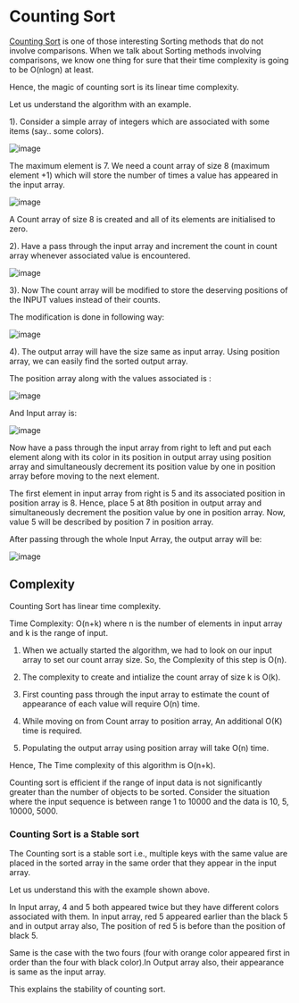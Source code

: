 # Counting Sort

[Counting Sort](https://en.wikipedia.org/wiki/Counting_sort) is one of those interesting Sorting methods that do not involve
comparisons.
When we talk about Sorting methods involving comparisons, we know one thing for sure that their time complexity is going to be
O(nlogn) at least.

Hence, the magic of counting sort is its linear time complexity.

 Let us understand the algorithm with an example.
 
 1). Consider a simple array of integers which are associated with some items (say.. some colors).

   ![image](https://lh3.googleusercontent.com/-UOjPbN6P2Tw/V2w2jaLmMzI/AAAAAAAAU_o/HDCLJMWbn-A4zLFu_1OSnaJt4xN0PVUJgCCo/s437/input%2Barray.png)
  
   The maximum element is 7. We need a count array of size 8 (maximum element +1) which will store the number of times a value has appeared in the input array.
  
   ![image](https://lh3.googleusercontent.com/-esQ7hwWVmfM/V2w2hvQGHPI/AAAAAAAAU_g/DLwJ6zFbphUsb2TCLd6kgHlYQWKoftATQCCo/s458/count_initialisation.png)

   A Count array of size 8 is created and all of its elements are initialised to zero.

 2). Have a pass through the input array and increment the count in count array whenever associated value is encountered.

   ![image](https://lh3.googleusercontent.com/-HlwxGsBT5yU/V2w2f6YlBvI/AAAAAAAAU_Y/lB7SQSfMv3QOIoYutdM-fqLhd8_p2df6ACCo/s452/count.png)
  
 3). Now The count array will be modified to store the deserving positions of the INPUT values instead of their counts.

   The modification is done in following way:

   ![image](https://lh3.googleusercontent.com/-Nm22Ktsql5A/V2w2d0CDEeI/AAAAAAAAU_M/CeQ68a8AoZ0ZNVmGC_AGGER4QOqtri76gCCo/s450/position.png)

 4). The output array will have the size same as input array. Using position array, we can easily find the sorted output array.

   The position array along with the values associated is :

   ![image](https://lh3.googleusercontent.com/-FQIzOuPH_VI/V2w2bcZQe-I/AAAAAAAAVAA/jWJ9uXNSX50V16NI1anbGinB8UjpR55IgCCo/s460/positionvalues.png)

   And Input array is:

   ![image](https://lh3.googleusercontent.com/-UOjPbN6P2Tw/V2w2jaLmMzI/AAAAAAAAU_o/HDCLJMWbn-A4zLFu_1OSnaJt4xN0PVUJgCCo/s437/input%2Barray.png)

   Now have a pass through the input array from right to left and put each element along with its color in its position in output array using position array and simultaneously decrement its position value by one in position array before moving to the next element.

   The first element in input array from right is 5 and its associated position in position array is 8. Hence, place 5 at 8th position in output array and simultaneously decrement the position value by one in position array. Now, value 5 will be described by position 7 in position array.

   After passing through the whole Input Array, the output array will be:

   ![image](https://lh3.googleusercontent.com/-U67cnzyJV-M/V2w2Y5Nt0QI/AAAAAAAAVAA/vk1J2kPNFU8rYoar9mKBjuCOZYWvqhgLgCCo/s500/output_array.png)

## Complexity

Counting Sort has linear time complexity.

Time Complexity: O(n+k) where n is the number of elements in input array and k is the range of input.

1. When we actually started the algorithm, we had to look on our input array to set our count array size. So, the Complexity of this step is O(n).

2. The complexity to create and intialize the count array of size k is O(k).

3. First counting pass through the input array to estimate the count of appearance of each value will require O(n) time.

4. While moving on from Count array to position array, An additional O(K) time is required.

5. Populating the output array using position array will take O(n) time.


Hence, The Time complexity of this algorithm is O(n+k).

Counting sort is efficient if the range of input data is not significantly greater than the number of objects to be sorted. Consider the situation where the input sequence is between range 1 to 10000 and the data is 10, 5, 10000, 5000.

### Counting Sort is a Stable sort

The Counting sort is a stable sort i.e., multiple keys with the same value are placed in the sorted array in the same order that they appear in the input array.

Let us understand this with the example shown above.

 In Input array, 4 and 5 both appeared twice but they have different colors associated with them. In input array, red 5 appeared earlier than the black 5
 and in output array also, The position of red 5 is before than the position of black 5.

 Same is the case with the two fours (four with orange color appeared first in order than the four with black color).In Output array also, their appearance is same as the input array.

This explains the stability of counting sort.
